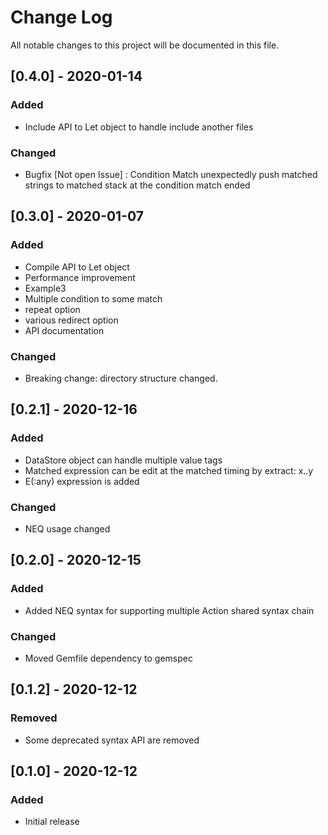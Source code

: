 # Change Log
All notable changes to this project will be documented in this file.

## [0.4.0] - 2020-01-14
### Added
- Include API to Let object to handle include another files
### Changed
- Bugfix [Not open Issue] : Condition Match unexpectedly push matched strings to matched stack at the condition match ended

## [0.3.0] - 2020-01-07
### Added
- Compile API to Let object
- Performance improvement
- Example3
- Multiple condition to some match
- repeat option
- various redirect option
- API documentation
### Changed
- Breaking change: directory structure changed.

## [0.2.1] - 2020-12-16
### Added
- DataStore object can handle multiple value tags
- Matched expression can be edit at the matched timing by extract: x..y
- E(:any) expression is added
### Changed
- NEQ usage changed

## [0.2.0] - 2020-12-15
### Added
- Added NEQ syntax for supporting multiple Action shared syntax chain
### Changed
- Moved Gemfile dependency to gemspec

## [0.1.2] - 2020-12-12
### Removed
- Some deprecated syntax API are removed

## [0.1.0] - 2020-12-12
### Added
- Initial release
